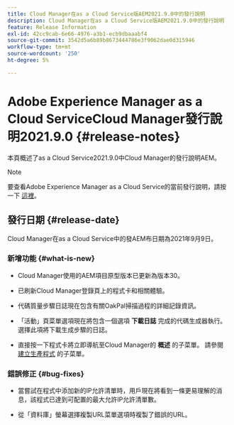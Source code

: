 ```yaml
---
title: Cloud Manager在as a Cloud Service版AEM2021.9.0中的發行說明
description: Cloud Manager在as a Cloud Service版AEM2021.9.0中的發行說明
feature: Release Information
exl-id: 42cc9cab-6e66-4976-a3b1-ecb9dbaaabf4
source-git-commit: 3542d5a6b89b8673444786e3f9062dae0d315946
workflow-type: tm+mt
source-wordcount: '250'
ht-degree: 5%

---
```


# Adobe Experience Manager as a Cloud ServiceCloud Manager發行說明2021.9.0 {#release-notes}

本頁概述了as a Cloud Service2021.9.0中Cloud Manager的發行說明AEM。

>[!NOTE]
>要查看Adobe Experience Manager as a Cloud Service的當前發行說明，請按一下 [這裡](https://experienceleague.adobe.com/docs/experience-manager-cloud-service/release-notes/release-notes/release-notes-current.html?lang=zh-Hant)。

## 發行日期 {#release-date}

Cloud Manager在as a Cloud Service中的發AEM布日期為2021年9月9日。

### 新增功能 {#what-is-new}

* Cloud Manager使用的AEM項目原型版本已更新為版本30。

* 已刷新Cloud Manager登錄頁上的程式卡和相關體驗。

* 代碼質量步驟日誌現在包含有關OakPal掃描過程的詳細記錄資訊。

* 「活動」頁菜單選項現在將包含一個選項 **下載日誌** 完成的代碼生成器執行。 選擇此項將下載生成步驟的日誌。

* 直接按一下程式卡將立即導航至Cloud Manager的 **概述** 的子菜單。 請參閱 [建立生產程式](https://experienceleague.adobe.com/docs/experience-manager-cloud-service/implementing/using-cloud-manager/production-programs/creating-production-program.html?lang=en) 的子菜單。

### 錯誤修正 {#bug-fixes}

* 當嘗試在程式中添加新的IP允許清單時，用戶現在將看到一條更易理解的消息，該程式已達到可配置的最大允許IP允許清單數。

* 從「資料庫」螢幕選擇複製URL菜單選項時複製了錯誤的URL。

